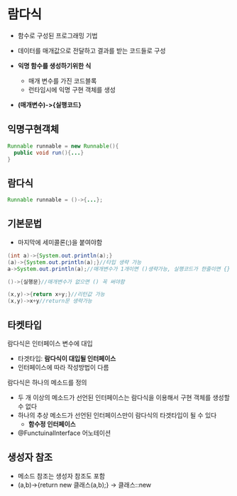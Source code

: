 # 람다식

* 함수로 구성된 프로그래밍 기법
* 데이터를 매개값으로 전달하고 결과를 받는 코드들로 구성
* __익명 함수를 생성하기위한 식__ 
  * 매개 변수를 가진 코드블록
  * 런타임시에 익명 구현 객체를 생성

* __(매개변수)->{실행코드}__

## 익명구현객체

```java
Runnable runnable = new Runnable(){
  public void run(){...}
}
```

## 람다식

```java
Runnable runnable = ()->{...};
```

## 기본문법

* 마지막에 세미콜론(;)을 붙여야함

```java
(int a)->{System.out.println(a);}
(a)->{System.out.println(a);}//타입 생략 가능
a->System.out.println(a);//매개변수가 1개이면 ()생략가능, 실행코드가 한줄이면 {} 생략가능

()->{실행문}//매개변수가 없으면 () 꼭 써야함

(x,y)->{return x+y;}//리턴값 가능
(x,y)->x+y//return문 생략가능
```

## 타켓타입

람다식은 인터페이스 변수에 대입

* 타겟타입: __람다식이 대입될 인터페이스__
* 인터페이스에 따라 작성방법이 다름

람다식은 하나의 메소드를 정의

* 두 개 이상의 메소드가 선언된 인터페이스는 람다식을 이용해서 구현 객체를 생성할 수 없다
* 하나의 추상 메소드가 선언된 인터페이스만이 람다식의 타겟타입이 될 수 있다
  * __함수정 인터페이스__ 
* @FunctuinalInterface 어노테이션

## 생성자 참조

* 메소드 참조는 생성자 참조도 포함
* (a,b)->{return new 클래스(a,b);} -> 클래스::new